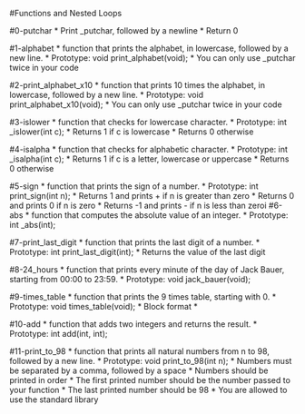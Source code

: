 #Functions and Nested Loops

#0-putchar
	* Print _putchar, followed by a newline
	* Return 0

#1-alphabet
	* function that prints the alphabet, in lowercase, followed by a new line.
	* Prototype: void print_alphabet(void);
	* You can only use _putchar twice in your code

#2-print_alphabet_x10
	* function that prints 10 times the alphabet, in lowercase, followed by a new line.
	* Prototype: void print_alphabet_x10(void);
	* You can only use _putchar twice in your code

#3-islower
	* function that checks for lowercase character.
	* Prototype: int _islower(int c);
	* Returns 1 if c is lowercase
	* Returns 0 otherwise

#4-isalpha
	* function that checks for alphabetic character.
	* Prototype: int _isalpha(int c);
	* Returns 1 if c is a letter, lowercase or uppercase
	* Returns 0 otherwise

#5-sign
	* function that prints the sign of a number.
	* Prototype: int print_sign(int n);
	* Returns 1 and prints + if n is greater than zero
	* Returns 0 and prints 0 if n is zero
	* Returns -1 and prints - if n is less than zeroi
#6-abs
	* function that computes the absolute value of an integer.
	* Prototype: int _abs(int);

#7-print_last_digit
	* function that prints the last digit of a number.
	* Prototype: int print_last_digit(int);
	* Returns the value of the last digit

#8-24_hours
	* function that prints every minute of the day of Jack Bauer, starting from 00:00 to 23:59.
	* Prototype: void jack_bauer(void);

#9-times_table
	* function that prints the 9 times table, starting with 0.
	* Prototype: void times_table(void);
		* Block format *

#10-add
	* function that adds two integers and returns the result.
	* Prototype: int add(int, int);

#11-print_to_98
	* function that prints all natural numbers from n to 98, followed by a new line.
	* Prototype: void print_to_98(int n);
	* Numbers must be separated by a comma, followed by a space
	* Numbers should be printed in order
	* The first printed number should be the number passed to your function
	* The last printed number should be 98
	* You are allowed to use the standard library
